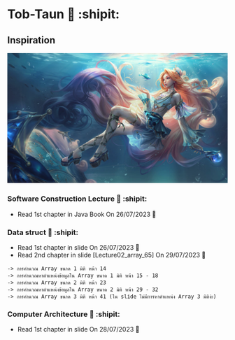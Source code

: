 # Tob-Taun :sunrise_over_mountains: :shipit:
## Inspiration
![This is picture.](/Images/Seraphine_15.jpg "This is my wife!!!")
### Software Construction Lecture :city_sunset: :shipit:
* Read 1st chapter in Java Book On 26/07/2023 :tada:
### Data struct :city_sunrise: :shipit:
* Read 1st chapter in slide On 26/07/2023 :partying_face:
* Read 2nd chapter in slide [Lecture02_array_65] On 29/07/2023 :moyai:
```
-> การคำนวณ Array ขนาด 1 มิติ หน้า 14 
-> การคำนวณหาตำแหน่งข้อมูลใน Array ขนาด 1 มิติ หน้า 15 - 18
-> การคำนวณ Array ขนาด 2 มิติ หน้า 23 
-> การคำนวณหาตำแหน่งข้อมูลใน Array ขนาด 2 มิติ หน้า 29 - 32
-> การคำนวณ Array ขนาด 3 มิติ หน้า 41 (ใน slide ไม่มีการหาตำแหน่ง Array 3 มิติง่ะ) 
```
### Computer Architecture :house_with_garden: :shipit:
* Read 1st chapter in slide On 28/07/2023 :triangular_flag_on_post: